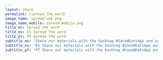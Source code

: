 ```yaml
---
layout: share
permalink: /spread_the_word/
image_name: spread_web.png
image_name_mobile: spread_mobile.png
title_en: Spread the word
title_es: ES Spread the word
title_pt: PT Spread the word
subtitle_en: "Share our materials with the hashtag #SaveWhatsApp and spread the word"
subtitle_es: "ES Share our materials with the hashtag #SaveWhatsApp and spread the word"
subtitle_pt: "PT Share our materials with the hashtag #SaveWhatsApp and spread the word"
---
```

